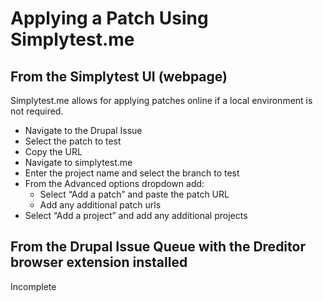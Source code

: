 # Applying a Patch Using Simplytest.me

## From the Simplytest UI (webpage)

Simplytest.me allows for applying patches online if a local environment is not required.

 * Navigate to the Drupal Issue
 * Select the patch to test
 * Copy the URL
 * Navigate to simplytest.me
 * Enter the project name and select the branch to test
 * From the Advanced options dropdown add:
   * Select “Add a patch” and paste the patch URL
   * Add any additional patch urls
 * Select “Add a project” and add any additional projects

## From the Drupal Issue Queue with the Dreditor browser extension installed

Incomplete


